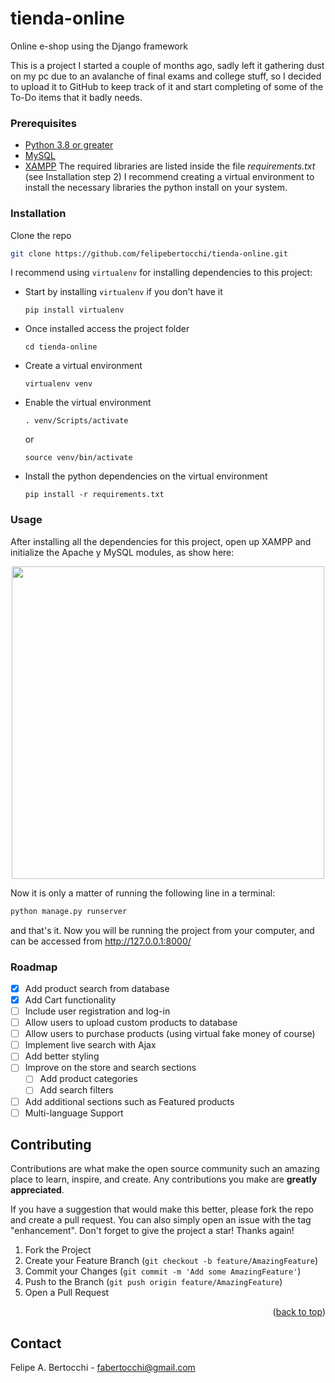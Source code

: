 <div id="top"></div>

# tienda-online
Online e-shop using the Django framework

This is a project I started a couple of months ago, sadly left it gathering dust on my pc due to an avalanche of final exams and college stuff, so I decided to upload it to GitHub to keep track of it and start completing of some of the To-Do items that it badly needs.

### Prerequisites

* [Python 3.8 or greater](https://www.python.org/downloads/release/python-380/)
* [MySQL](https://dev.mysql.com/downloads/)
* [XAMPP](https://www.apachefriends.org/)
The required libraries are listed inside the file *requirements.txt* (see Installation step 2)
I recommend creating a virtual environment to install the necessary libraries the python install on your system.

### Installation

Clone the repo
   ```sh
   git clone https://github.com/felipebertocchi/tienda-online.git
   ```
   
I recommend using `virtualenv` for installing dependencies to this project:

- Start by installing `virtualenv` if you don't have it
  ```
  pip install virtualenv
  ```

- Once installed access the project folder
  ```
  cd tienda-online
  ```

- Create a virtual environment
  ```
  virtualenv venv
  ```

- Enable the virtual environment
  ```
  . venv/Scripts/activate
  ```
  or
  ```
  source venv/bin/activate
  ```

- Install the python dependencies on the virtual environment
  ```
  pip install -r requirements.txt
  ```


### Usage

After installing all the dependencies for this project, open up XAMPP and initialize the Apache y MySQL modules, as show here:
<p align="center">
  <img align="center" src="https://i.imgur.com/AlAaW4b.jpeg" width="500">
</p>

Now it is only a matter of running the following line in a terminal:
  ```sh
  python manage.py runserver
  ```

and that's it. Now you will be running the project from your computer, and can be accessed from http://127.0.0.1:8000/

### Roadmap

- [x] Add product search from database
- [x] Add Cart functionality 
- [ ] Include user registration and log-in 
- [ ] Allow users to upload custom products to database
- [ ] Allow users to purchase products (using virtual fake money of course)
- [ ] Implement live search with Ajax
- [ ] Add better styling
- [ ] Improve on the store and search sections
  - [ ] Add product categories
  - [ ] Add search filters
- [ ] Add additional sections such as Featured products
- [ ] Multi-language Support

## Contributing

Contributions are what make the open source community such an amazing place to learn, inspire, and create. Any contributions you make are **greatly appreciated**.

If you have a suggestion that would make this better, please fork the repo and create a pull request. You can also simply open an issue with the tag "enhancement".
Don't forget to give the project a star! Thanks again!

1. Fork the Project
2. Create your Feature Branch (`git checkout -b feature/AmazingFeature`)
3. Commit your Changes (`git commit -m 'Add some AmazingFeature'`)
4. Push to the Branch (`git push origin feature/AmazingFeature`)
5. Open a Pull Request

<p align="right">(<a href="#top">back to top</a>)</p>
  
## Contact

Felipe A. Bertocchi - fabertocchi@gmail.com
